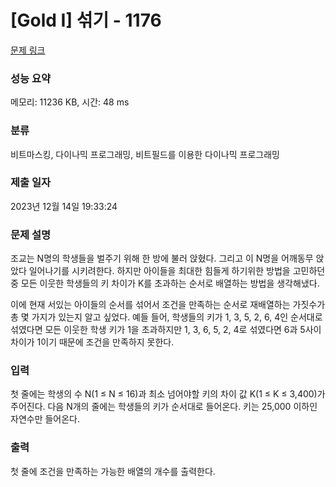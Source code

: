 # [Gold I] 섞기 - 1176 

[문제 링크](https://www.acmicpc.net/problem/1176) 

### 성능 요약

메모리: 11236 KB, 시간: 48 ms

### 분류

비트마스킹, 다이나믹 프로그래밍, 비트필드를 이용한 다이나믹 프로그래밍

### 제출 일자

2023년 12월 14일 19:33:24

### 문제 설명

<p>조교는 N명의 학생들을 벌주기 위해 한 방에 불러 앉혔다. 그리고 이 N명을 어깨동무 앉았다 일어나기를 시키려한다. 하지만 아이들을 최대한 힘들게 하기위한 방법을 고민하던 중 모든 이웃한 학생들의 키 차이가 K를 초과하는 순서로 배열하는 방법을 생각해냈다.</p>

<p>이에 현재 서있는 아이들의 순서를 섞어서 조건을 만족하는 순서로 재배열하는 가짓수가 총 몇 가지가 있는지 알고 싶었다. 예들 들어, 학생들의 키가 1, 3, 5, 2, 6, 4인 순서대로 섞였다면 모든 이웃한 학생 키가 1을 초과하지만 1, 3, 6, 5, 2, 4로 섞였다면 6과 5사이 차이가 1이기 때문에 조건을 만족하지 못한다.</p>

### 입력 

 <p>첫 줄에는 학생의 수 N(1 ≤ N ≤ 16)과 최소 넘어야할 키의 차이 값 K(1 ≤ K ≤ 3,400)가 주어진다. 다음 N개의 줄에는 학생들의 키가 순서대로 들어온다. 키는 25,000 이하인 자연수만 들어온다.</p>

### 출력 

 <p>첫 줄에 조건을 만족하는 가능한 배열의 개수를 출력한다.</p>

